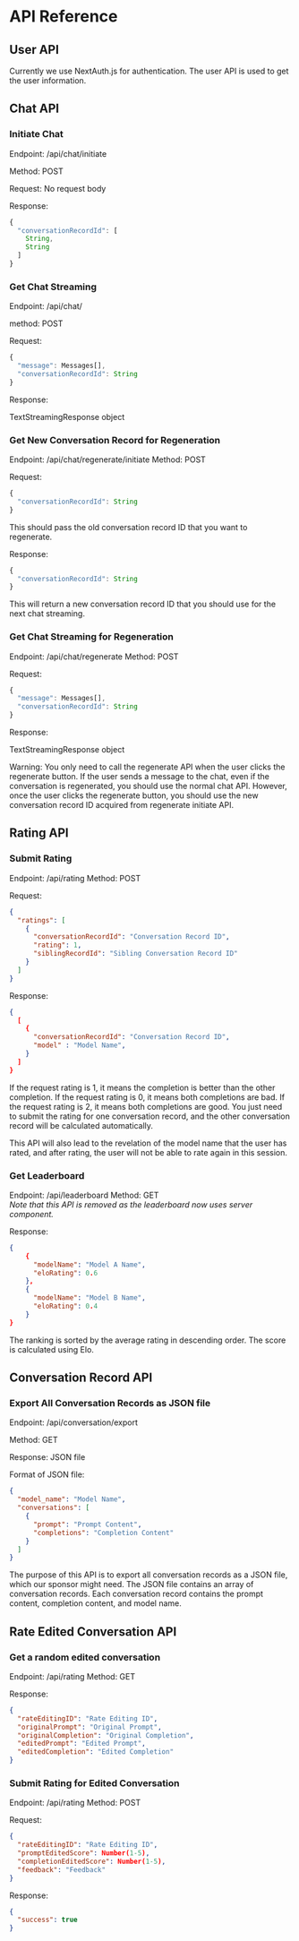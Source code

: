 # API Reference

## User API

Currently we use NextAuth.js for authentication. The user API is used to get the user information.

## Chat API

### Initiate Chat

Endpoint: /api/chat/initiate

Method: POST

Request: No request body

Response:

```typescript
{
  "conversationRecordId": [
    String,
    String
  ]
}
```

### Get Chat Streaming

Endpoint: /api/chat/

method: POST

Request:

```typescript
{
  "message": Messages[],
  "conversationRecordId": String
}
```

Response:

TextStreamingResponse object

### Get New Conversation Record for Regeneration

Endpoint: /api/chat/regenerate/initiate
Method: POST

Request:

```typescript
{
  "conversationRecordId": String
}
```

This should pass the old conversation record ID that you want to regenerate.

Response:

```typescript
{
  "conversationRecordId": String
}
```

This will return a new conversation record ID that you should use for the next chat streaming.

### Get Chat Streaming for Regeneration

Endpoint: /api/chat/regenerate
Method: POST

Request:

```typescript
{
  "message": Messages[],
  "conversationRecordId": String
}
```

Response:

TextStreamingResponse object

Warning: You only need to call the regenerate API when the user clicks the regenerate button. If the user sends a message to the chat, even if the conversation is regenerated, you should use the normal chat API. However, once the user clicks the regenerate button, you should use the new conversation record ID acquired from regenerate initiate API.

## Rating API

### Submit Rating

Endpoint: /api/rating
Method: POST

Request:

```json
{
  "ratings": [
    {
      "conversationRecordId": "Conversation Record ID",
      "rating": 1,
      "siblingRecordId": "Sibling Conversation Record ID"
    }
  ]
}
```

Response:

```json
{
  [
    {
      "conversationRecordId": "Conversation Record ID",
      "model" : "Model Name",
    }
  ]
}
```

If the request rating is 1, it means the completion is better than the other completion. If the request rating is 0, it means both completions are bad. If the request rating is 2, it means both completions are good. You just need to submit the rating for one conversation record, and the other conversation record will be calculated automatically.

This API will also lead to the revelation of the model name that the user has rated, and after rating, the user will not be able to rate again in this session.

### Get Leaderboard

Endpoint: /api/leaderboard
Method: GET  
_Note that this API is removed as the leaderboard now uses server component._

Response:

```json
{
    {
      "modelName": "Model A Name",
      "eloRating": 0.6
    },
    {
      "modelName": "Model B Name",
      "eloRating": 0.4
    }
}
```

The ranking is sorted by the average rating in descending order. The score is calculated using Elo.

## Conversation Record API

### Export All Conversation Records as JSON file

Endpoint: /api/conversation/export

Method: GET

Response: JSON file

Format of JSON file:

```json
{
  "model_name": "Model Name",
  "conversations": [
    {
      "prompt": "Prompt Content",
      "completions": "Completion Content"
    }
  ]
}
```

The purpose of this API is to export all conversation records as a JSON file, which our sponsor might need. The JSON file contains an array of conversation records. Each conversation record contains the prompt content, completion content, and model name.

## Rate Edited Conversation API

### Get a random edited conversation

Endpoint: /api/rating
Method: GET

Response:

```json
{
  "rateEditingID": "Rate Editing ID",
  "originalPrompt": "Original Prompt",
  "originalCompletion": "Original Completion",
  "editedPrompt": "Edited Prompt",
  "editedCompletion": "Edited Completion"
}
```

### Submit Rating for Edited Conversation

Endpoint: /api/rating
Method: POST

Request:

```json
{
  "rateEditingID": "Rate Editing ID",
  "promptEditedScore": Number(1-5),
  "completionEditedScore": Number(1-5),
  "feedback": "Feedback"
}
```

Response:

```json
{
  "success": true
}
```
